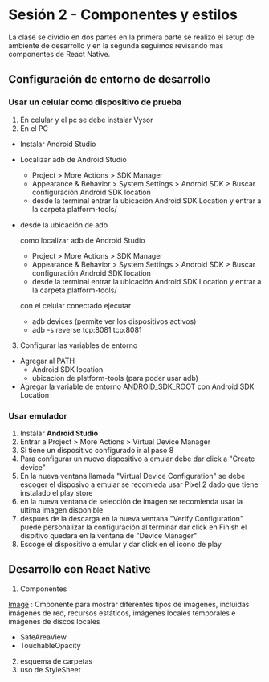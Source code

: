 # Sesión 2 - Componentes y estilos

La clase se dividio en dos partes en la primera parte se realizo el setup de ambiente de desarrollo y en la segunda seguimos revisando mas componentes de React Native.

## Configuración de entorno de desarrollo
### Usar un celular como dispositivo de prueba
1. En celular y el pc se debe instalar Vysor
2. En el PC
  * Instalar Android Studio
  * Localizar adb de Android Studio
    * Project > More Actions > SDK Manager
    * Appearance & Behavior > System Settings > Android SDK > Buscar configuración Android SDK location 
    * desde la terminal entrar la ubicación Android SDK Location y entrar a la carpeta platform-tools/ 
  * desde la ubicación de adb

    como localizar adb de Android Studio
      * Project > More Actions > SDK Manager
      * Appearance & Behavior > System Settings > Android SDK > Buscar configuración Android SDK location 
      * desde la terminal entrar la ubicación Android SDK Location y entrar a la carpeta platform-tools/

    con el celular conectado ejecutar
      * adb devices (permite ver los dispositivos activos)
      * adb -s <hash del device> reverse tcp:8081 tcp:8081

3. Configurar las variables de entorno
  * Agregar al PATH
    * Android SDK location
    * ubicacion de platform-tools (para poder usar adb)
  * Agregar la variable de entorno ANDROID_SDK_ROOT con Android SDK Location

### Usar emulador

1. Instalar **Android Studio**
2. Entrar a Project > More Actions > Virtual Device Manager
3. Si tiene un dispositivo configurado ir al paso 8
4. Para configurar un nuevo dispositivo a emular debe dar click a "Create device"
5. En la nueva ventana llamada "Virtual Device Configuration" se debe escoger el disposivo a emular se recomieda usar Pixel 2 dado que tiene instalado el play store
6. en la nueva ventana de selección de imagen se recomienda usar la ultima imagen disponible
7. despues de la descarga en la nueva ventana "Verify Configuration" puede personalizar la configuración al terminar dar click en Finish el dispitivo quedara en la ventana de "Device Manager"
8. Escoge el dispositivo a emular y dar click en el icono de play

## Desarrollo con React Native

1. Componentes
  
[Image](https://reactnative.dev/docs/image)
:  Cmponente para mostrar diferentes tipos de imágenes, incluidas imágenes de red, recursos estáticos, imágenes locales temporales e imágenes de discos locales 
  * SafeAreaView
  * TouchableOpacity
2. esquema de carpetas
3. uso de StyleSheet

